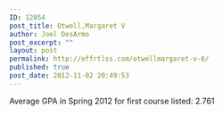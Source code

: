 ```yaml
---
ID: 12054
post_title: Otwell,Margaret V
author: Joel DesArmo
post_excerpt: ""
layout: post
permalink: http://effrtlss.com/otwellmargaret-v-6/
published: true
post_date: 2012-11-02 20:49:53
---
```

<p>Average GPA in Spring 2012 for first course listed: 2.761</p>